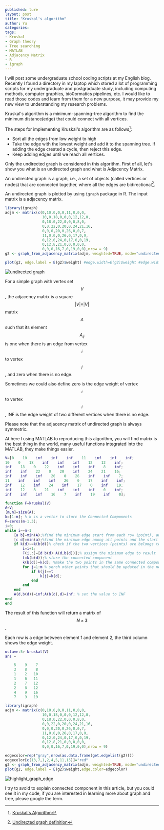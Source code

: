 ```yaml
---
published: ture
layout: post
title: "Kruskal's algorithm"
author: Yu
categories:
tags:
- Kruskal
- Graph theory
- Tree searching
- MATLAB
- Adjacency Matrix
- R
- igraph
---
```


I will post some undergraduate school coding scripts at my English blog.
Recently I found a directory in my laptop which stored a lot of programming scripts for my undergraduate and postgraduate study, including computing methods, computer graphics, bio0ormatics pipelines, etc.
I would like to read those codes and learn from them for a new purpose, it may provide my new view to understanding my research problems.

Kruskal's algorithm is a minimum-spanning-tree algorithm to find the minimum distance(edge) that could connect with all vertices.

The steps for implementing Kruskal's algorithm are as follows[^1]:

- Sort all the edges from low weight to high
- Take the edge with the lowest weight and add it to the spanning tree. If adding the edge created a cycle, then reject this edge.
- Keep adding edges until we reach all vertices.

Only the undirected graph is considered in this algorithm. First of all, let's show you what is an undirected graph and what is Adjacency Matrix.

An undirected graph is a graph, i.e., a set of objects (called vertices or nodes) that are connected together, where all the edges are bidirectional[^2].

An undirected graph is plotted by using `igraph` package in R. The input matrix is a adjacency matrix.

```r
library(igraph)
adjm <- matrix(c(0,10,0,0,0,11,0,0,0,
                 10,0,18,0,0,0,12,12,0,
                 0,18,0,22,0,0,0,8,0,
                 0,0,22,0,20,0,24,21,16,
                 0,0,0,20,0,26,0,0,7,
                 11,0,0,0,26,0,17,0,0,
                 0,12,0,24,0,17,0,0,19,
                 0,12,8,21,0,0,0,0,0,
                 0,0,0,16,7,0,19,0,0),nrow = 9)
g2 <- graph_from_adjacency_matrix(adjm, weighted=TRUE, mode="undirected")

plot(g2, edge.label = E(g2)$weight) #edge.width=E(g2)$weight #edge.width=edge.betweenness(g2)
```

![undirected graph](https://i.imgur.com/eEWRfOI.png)


For a simple graph with vertex set $$V$$, the adjacency matrix is a square $$\vert V \vert \times \vert V \vert$$ matrix $$A$$ such that its element $$A_{ij}$$ is one when there is an edge from vertex $$i$$ to vertex $$j$$, and zero when there is no edge. 

Sometimes we could also define zero is the edge weight of vertex $$i$$ to vertex $$i$$, INF is the edge weight of two different vertices when there is no edge.

Please note that the adjacency matrix of undirected graph is always symmetric.

At here I using MATLAB to reproducing this algorithm, you will find matrix is the best thing in the world, many useful functions integrated into the MATLAB, they make things easier. 


```matlab
V=[0    10    inf    inf    inf    11    inf    inf    inf;
10    0    18    inf    inf    inf    12    12    inf;
inf    18    0    22    inf    inf    inf    8    inf;
inf    inf    22    0    20    inf    24    21    16;
inf    inf    inf    20    0    26    inf    inf    7;
11    inf    inf    inf    26    0    17    inf    inf;
inf    12    inf    24    inf    17    0    inf    19;
inf    12    8    21    inf    inf    inf    0    inf;
inf    inf    inf    16    7    inf    19    inf    0];

function F=kruskal(V)
A=V;
[m,n]=size(A);
k=[1:m]; % k is a vector to store the Connected Components
F=zeros(m-1,3);
i=0;
while i~=m-1
    [a b]=min(A);%find the minimum edge start from each row (point), and the end point index
    [c d]=min(a);%find the minimum edge among all points and the start point index
    if k(d)~=k(b(d))% check if the two vertices (points) are belongs to the same connected component, to avoid ring
        i=i+1;
        F(i,:)=[d b(d) A(d,b(d))];% assign the minimum edge to result
        t=k(b(d));% store the connected component
        k(b(d))=k(d); %make the two points in the same connected component
        for j=1:m % serch other points that should be updated in the new connected component
            if k(j)==t
                k(j)=k(d);
            end
        end
    end
    A(d,b(d))=inf;A(b(d),d)=inf; % set the value to INF
end
end
```

The result of this function will return a matrix of $$N \times 3$$.

Each row is a edge between element 1 and element 2, the third column shows the edge weight.

```matlab
octave:5> kruskal(V)
ans =

    5    9    7
    3    8    8
    1    2   10
    1    6   11
    2    7   12
    2    8   12
    4    9   16
    7    9   19
```




```r
library(igraph)
adjm <- matrix(c(0,10,0,0,0,11,0,0,0,
                 10,0,18,0,0,0,12,12,0,
                 0,18,0,22,0,0,0,8,0,
                 0,0,22,0,20,0,24,21,16,
                 0,0,0,20,0,26,0,0,7,
                 11,0,0,0,26,0,17,0,0,
                 0,12,0,24,0,17,0,0,19,
                 0,12,8,21,0,0,0,0,0,
                 0,0,0,16,7,0,19,0,0),nrow = 9)

edgecolor=rep("gray",nrow(as.data.frame(get.edgelist(g2))))
edgecolor[c(13,7,1,2,4,5,11,15)]="red"
g2 <- graph_from_adjacency_matrix(adjm, weighted=TRUE, mode="undirected")
plot(g2, edge.label = E(g2)$weight,edge.color=edgecolor)

```

![highlight_graph_edge](https://i.imgur.com/WO6OKmv.png)


I try to avoid to explain connected component in this article, but you could see it in my code, if you are interested in learning more about graph and tree, please google the term.

[^1]: [Kruskal's Algorithm](https://www.programiz.com/dsa/kruskal-algorithm)
[^2]: [Undirected graph definition](https://mathinsight.org/definition/undirected_graph)
